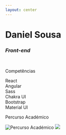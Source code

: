 ```yaml
---
layout: center
---
```


<h1 class="font-600 no-mb">Daniel Sousa</h1>
<h3><em>Front-end</em></h3>

<br />


<v-clicks :every="2">
<p class="font-bold">Competências</p>

<div class="grid grid-cols-6 gap-2 w-3/5">
  <div class="flex flex-col items-center">
    <logos-react class="text-2xl" />
    <span class="font-300 mt-1 text-sm text-center">React</span>
  </div>
  <div class="flex flex-col items-center">
    <logos-angular-icon class="text-2xl" />
    <span class="font-300 mt-1 text-sm text-center">Angular</span>
  </div>
  <div class="flex flex-col items-center">
    <logos-sass class="text-2xl" />
    <span class="font-300 mt-1 text-sm text-center">Sass</span>
  </div>
  <div class="flex flex-col items-center">
    <simple-icons-chakraui class="text-logos-chakra text-2xl" />
    <span class="font-300 mt-1 text-sm text-center">Chakra UI</span>
  </div>
  <div class="flex flex-col items-center">
    <logos-bootstrap class="text-2xl" />
    <span class="font-300 mt-1 text-sm text-center">Bootstrap</span>
  </div>
  <div class="flex flex-col items-center">
    <logos-material-ui class="text-2xl" />
    <span class="font-300 mt-1 text-sm text-center">Material UI</span>
  </div>
</div>


<p class="font-bold mt-2 no-mb">Percurso Académico</p>

<img src="/media/formation.png" class="w-1/2" alt="Percurso Académico" />

</v-clicks>

<!--
<div class="my-10 grid grid-cols-[40px,1fr] w-max gap-y-4">
  <ri-github-line class="opacity-50"/>
  <div><a href="https://github.com/TutoDS" target="_blank">TutoDS</a></div>
</div> -->

<img src="/media/daniel-sousa.jpg" class="rounded-full size-200px object-cover-top abs-tr mt-16 mr-12"/>